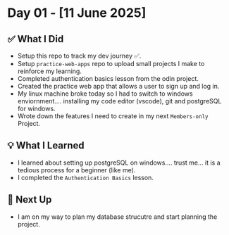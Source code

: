 # Day 01 - [11 June 2025]

## ✅ What I Did
- Setup this repo to track my dev journey ✅.
- Setup `practice-web-apps` repo to upload small projects I make to reinforce my learning.
- Completed authentication basics lesson from the odin project.
- Created the practice web app that allows a user to sign up and log in.
- My linux machine broke today so I had to switch to windows enviornment.... installing my code editor (vscode), git and postgreSQL for windows.
- Wrote down the features I need to create in my next `Members-only` Project.

## 💡 What I Learned
- I learned about setting up postgreSQL on windows.... trust me... it is a tedious process for a beginner (like me).
- I completed the `Authentication Basics` lesson.

## 🔧 Next Up
- I am on my way to plan my database strucutre and start planning the project.
